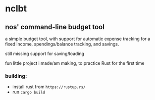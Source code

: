 # nclbt

## nos' command-line budget tool

a simple budget tool, with support for automatic expense tracking for a fixed income, spendings/balance tracking, and savings.

still missing support for saving/loading

fun little project i made/am making, to practice Rust for the first time

### building:

- install rust from `https://rustup.rs/`
- run `cargo build`